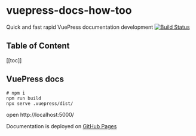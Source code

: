 # vuepress-docs-how-too
Quick and fast rapid VuePress documentation development [![Build Status](https://travis-ci.org/daggerok/vuepress-docs-how-too.svg?branch=master)](https://travis-ci.org/daggerok/vuepress-docs-how-too)

## Table of Content

[[toc]]

<!--
* [VuePress docs](#vuepress-docs)
-->

## VuePress docs

```shell script
# npm i
npm run build
npx serve .vuepress/dist/
```

open http://localhost:5000/

Documentation is deployed on [GitHub Pages](https://daggerok.github.io/vuepress-docs-how-too/)
